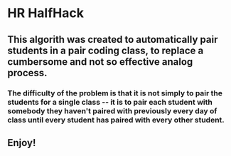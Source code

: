 # HR HalfHack
## This algorith was created to automatically pair students in a pair coding class, to replace a cumbersome and not so effective analog process.
### The difficulty of the problem is that it is not simply to pair the students for a single class -- it is to pair each student with somebody they haven't paired with previously every day of class until every student has paired with every other student.
## Enjoy!
